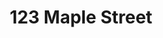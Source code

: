 ---
title: "123 Maple Street"
price: "$899,000"
address: "Mississauga, ON L5M 1A1"
beds: 4
baths: 2
sqft: 2200
description: "Beautiful 2-story detached home in prime Mississauga location featuring an open concept layout, modern kitchen with quartz countertops, stainless steel appliances, and spacious backyard perfect for entertaining."
images:
  - "/assets/images/maple-street-1.jpg"
  - "/assets/images/maple-street-2.jpg"
features:
  - "Detached 2-story home"
  - "Finished basement"
  - "Double car garage"
  - "Hardwood floors"
  - "Modern kitchen with quartz"
status: "For Sale"
---